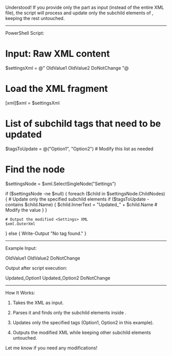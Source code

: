  Understood! If you provide only the <Settings> part as input (instead of the entire XML file), the script will process and update only the subchild elements of <Settings>, keeping the rest untouched.


---

PowerShell Script:

# Input: Raw <Settings> XML content
$settingsXml = @"
<Settings>
    <Option1>OldValue1</Option1>
    <Option2>OldValue2</Option2>
    <IgnoreThis>DoNotChange</IgnoreThis>
</Settings>
"@

# Load the XML fragment
[xml]$xml = $settingsXml

# List of subchild tags that need to be updated
$tagsToUpdate = @("Option1", "Option2")  # Modify this list as needed

# Find the <Settings> node
$settingsNode = $xml.SelectSingleNode("Settings")

if ($settingsNode -ne $null) {
    foreach ($child in $settingsNode.ChildNodes) {
        # Update only the specified subchild elements
        if ($tagsToUpdate -contains $child.Name) {
            $child.InnerText = "Updated_" + $child.Name  # Modify the value
        }
    }

    # Output the modified <Settings> XML
    $xml.OuterXml
} else {
    Write-Output "No <Settings> tag found."
}


---

Example Input:

<Settings>
    <Option1>OldValue1</Option1>
    <Option2>OldValue2</Option2>
    <IgnoreThis>DoNotChange</IgnoreThis>
</Settings>

Output after script execution:

<Settings>
    <Option1>Updated_Option1</Option1>
    <Option2>Updated_Option2</Option2>
    <IgnoreThis>DoNotChange</IgnoreThis>
</Settings>


---

How It Works:

1. Takes the <Settings> XML as input.


2. Parses it and finds only the subchild elements inside <Settings>.


3. Updates only the specified tags (Option1, Option2 in this example).


4. Outputs the modified XML while keeping other subchild elements untouched.



Let me know if you need any modifications!

